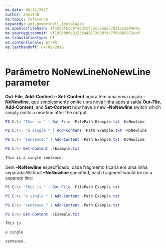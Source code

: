 ```yaml
---
ms.date: 06/12/2017
author: JKeithB
ms.topic: reference
keywords: wmf,powershell,instalação
ms.openlocfilehash: 1f165afbcd8fe8dc5f72cc7ea557d21ce2884e91
ms.sourcegitcommit: cf195b090b3223fa4917206dfec7f0b603873cdf
ms.translationtype: HT
ms.contentlocale: pt-BR
ms.lasthandoff: 04/09/2018
---
```

# <a name="nonewline-parameter"></a><span data-ttu-id="6f218-102">Parâmetro NoNewLine</span><span class="sxs-lookup"><span data-stu-id="6f218-102">NoNewLine parameter</span></span>
<span data-ttu-id="6f218-103">**Out-File**, **Add-Content** e **Set-Content** agora têm uma nova opção **–NoNewline**, que simplesmente omite uma nova linha após a saída.</span><span class="sxs-lookup"><span data-stu-id="6f218-103">**Out-File**, **Add-Content**, and **Set-Content** now have a new **–NoNewline** switch which simply omits a new line after the output.</span></span>
```powershell
PS C:\> "This is " | Out-File -FilePath Example.txt -NoNewline

PS C:\>; "a single " | Add-Content -Path Example.txt -NoNewline

PS C:\> "sentence." | Add-Content -Path Example.txt -NoNewline

PS C:\> Get-Content .\Example.txt

This is a single sentence.
```
<span data-ttu-id="6f218-104">Sem **–NoNewline** especificado, cada fragmento ficaria em uma linha separada:</span><span class="sxs-lookup"><span data-stu-id="6f218-104">Without **–NoNewline** specified, each fragment would be on a separate line:</span></span>
```powershell
PS C:\> "This is " | Out-File -FilePath Example.txt

PS C:\> "a single " | Add-Content -Path Example.txt

PS C:\> "sentence." | Add-Content -Path Example.txt

PS C:\> Get-Content .\Example.txt

This is

a single

sentence.
```
